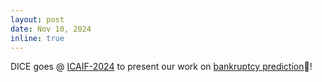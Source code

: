 ```yaml
---
layout: post
date: Nov 10, 2024
inline: true
---
```


DICE goes @ [ICAIF-2024](https://ai-finance.org/) to present our work on [bankruptcy prediction](https://dl.acm.org/doi/abs/10.1145/3677052.3698627)🚀!
